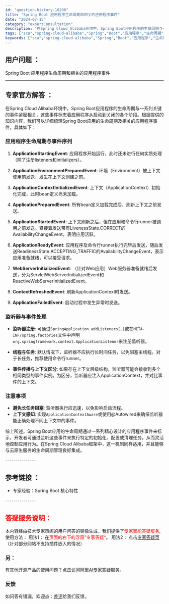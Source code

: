```yaml
---
id: "question-history-16206"
title: "Spring Boot 应用程序生命周期和相关的应用程序事件"
date: "2024-07-15"
category: "expertConsultation"
description: "在Spring Cloud Alibaba环境中，Spring Boot应用程序的生命周期与一系列关键的事件紧密相关，这些事件标志着应用程序从启动到关闭的各个阶段。根据提供的知识内容，我们可以详细梳理Spring Boot应用的生命周期及相关的应用程序事件，具体如下：### 应用程序生命周期与事件序"
tags: ["sca","spring-cloud-alibaba","Spring","Boot","应用程序","生命周期","事件"]
keywords: ["sca","spring-cloud-alibaba","Spring","Boot","应用程序","生命周期","事件"]
---
```


## 用户问题 ： 
 Spring Boot 应用程序生命周期和相关的应用程序事件  

---------------
## 专家官方解答 ：

在Spring Cloud Alibaba环境中，Spring Boot应用程序的生命周期与一系列关键的事件紧密相关，这些事件标志着应用程序从启动到关闭的各个阶段。根据提供的知识内容，我们可以详细梳理Spring Boot应用的生命周期及相关的应用程序事件，具体如下：

### 应用程序生命周期与事件序列

1. **ApplicationStartingEvent**: 应用程序开始运行，此时还未进行任何实质处理（除了注册listeners和initializers）。

2. **ApplicationEnvironmentPreparedEvent**: 环境（Environment）被上下文使用前发送，发生在上下文创建之前。

3. **ApplicationContextInitializedEvent**: 上下文（ApplicationContext）初始化完成，此时bean定义尚未加载。

4. **ApplicationPreparedEvent**: 所有bean定义加载完成后，刷新上下文之前发送。

5. **ApplicationStartedEvent**: 上下文刷新之后，但在应用和命令行runner被调用之前发送。紧接着发送带有LivenessState.CORRECT的AvailabilityChangeEvent，表明应用活跃。

6. **ApplicationReadyEvent**: 应用程序及命令行runner执行完毕后发送，随后发送ReadinessState.ACCEPTING_TRAFFIC的AvailabilityChangeEvent，表示应用准备就绪，可以接受请求。

7. **WebServerInitializedEvent**: （针对Web应用）Web服务器准备就绪后发送，分为ServletWebServerInitializedEvent和ReactiveWebServerInitializedEvent。

8. **ContextRefreshedEvent**: 刷新ApplicationContext时发送。

9. **ApplicationFailedEvent**: 启动过程中发生异常时发送。

### 监听器与事件处理

- **监听器注册**: 可通过`SpringApplication.addListeners(…)`或在`META-INF/spring.factories`文件中声明`org.springframework.context.ApplicationListener`来注册监听器。
  
- **线程与任务**: 默认情况下，监听器不应执行长时间任务，以免阻塞主线程。对于长任务，推荐使用命令行runner。

- **事件传播与上下文区分**: 如果存在上下文层级结构，监听器可能会接收到多个相同类型的事件实例。为区分，监听器应注入ApplicationContext，并对比事件的上下文。

### 注意事项

- **避免长任务阻塞**: 监听器执行应迅速，以免影响启动流程。
- **上下文感知**: 实现`ApplicationContextAware`或使用@Autowired来确保监听器能正确处理不同上下文中的事件。

综上所述，Spring Boot应用的生命周期通过一系列精心设计的应用程序事件来标示，开发者可通过监听这些事件来执行特定的初始化、配置或清理任务，从而灵活地控制应用行为。在Spring Cloud Alibaba框架中，这一机制同样适用，并且能够与云原生服务的生命周期管理良好集成。


<font color="#949494">---------------</font> 


## 参考链接 ：

* 专家经验：Spring Boot 核心特性 


 <font color="#949494">---------------</font> 
 


## <font color="#FF0000">答疑服务说明：</font> 

本内容经由技术专家审阅的用户问答的镜像生成，我们提供了<font color="#FF0000">专家智能答疑服务</font>,使用方法：
用法1： 在<font color="#FF0000">页面的右下的浮窗”专家答疑“</font>。
用法2： 点击[专家答疑页](https://answer.opensource.alibaba.com/docs/intro)（针对部分网站不支持插件嵌入的情况）
### 另：


有其他开源产品的使用问题？[点击访问阿里AI专家答疑服务](https://answer.opensource.alibaba.com/docs/intro)。
### 反馈
如问答有错漏，欢迎点：[差评](https://ai.nacos.io/user/feedbackByEnhancerGradePOJOID?enhancerGradePOJOId=16214)给我们反馈。
